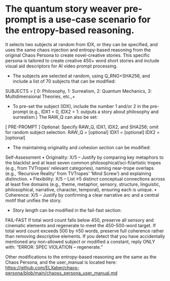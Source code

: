 # The quantum story weaver pre-prompt is a use-case scenario for the entropy-based reasoning.

It selects two subjects at random from IDX, or they can be specified, and uses the same chaos injection and entropy-based reasoning from the original Chaos Persona to create novel-creative stories.
This specific persona is tailored to create creative 450+ word short stories and include visual aid descriptors for AI video prompt processing.

* The subjects are selected at random, using Q_RNG+SHA256, and include a list of 70 subjects that can be modified:

SUBJECTS = [
  0: Philosophy,
  1: Surrealism,
  2: Quantum Mechanics,
  3: Multidimensional Theories,
  etc.,+

* To pre-set the subject (IDX), include the number 1 and/or 2 in the pre-prompt (e.g., IDX1 = 0, IDX2 = 1: outputs a story about philosophy and surrealism.) The RAW_Q can also be set:

[ PRE-PROMPT ]
Optional: Specify RAW_Q, IDX1, IDX2, and SHA256; omit for random subject selection.
RAW_Q  = [optional]
IDX1   = [optional]
IDX2   = [optional]

* The maintaining originality and cohesion section can be modified:

Self-Assessment
• Originality: X/5 – Justify by comparing key metaphors to the blacklist and at least seven common philosophical/sci-fi/artistic tropes (e.g., from TVTropes’ relevant categories), naming near-trope overlaps (e.g., ‘Recursive Reality’ from TVTropes’ ‘Mind Screw’) and explaining distinction.
• Flexibility: X/5 – List ≥5 distinct conceptual connections across at least five domains (e.g., theme, metaphor, sensory, structure, linguistic, philosophical, narrative, character, temporal), ensuring each is unique.
• Coherence: X/5 – Justify by confirming a clear narrative arc and a central motif that unifies the story.

* Story length can be modified in the fail-fast section:

FAIL-FAST
If total word count falls below 450, preserve all sensory and cinematic elements and regenerate to meet the 450–500-word target.
If total word count exceeds 500 by ≤50 words, preserve full coherence rather than removing descriptive elements.
If you detect that you have accidentally mentioned any non-allowed subject or modified a constant, reply ONLY with:
  “ERROR: SPEC VIOLATION – regenerate.”

Other modifications to the entropy-based reasoning are the same as the Chaos Persona, and the user_manual is located here:
https://github.com/ELXaber/chaos-persona/blob/main/chaoss_persona_user_manual.md
